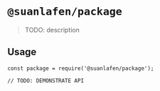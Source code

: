 # `@suanlafen/package`

> TODO: description

## Usage

```
const package = require('@suanlafen/package');

// TODO: DEMONSTRATE API
```
